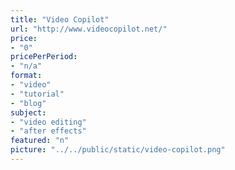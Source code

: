 ```yaml
---
title: "Video Copilot"
url: "http://www.videocopilot.net/"
price: 
- "0"
pricePerPeriod: 
- "n/a"
format: 
- "video"
- "tutorial"
- "blog"
subject: 
- "video editing"
- "after effects"
featured: "n"
picture: "../../public/static/video-copilot.png"
---
```

